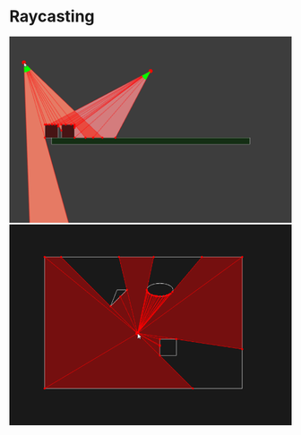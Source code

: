 # Raycasting
![alt text][Demo2]
![alt text][Demo]


[Demo]: Gif31.gif "Demo"
[Demo2]: Gif32.gif "Demo"
